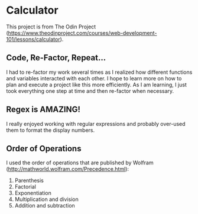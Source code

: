 # Calculator
This project is from The Odin Project (https://www.theodinproject.com/courses/web-development-101/lessons/calculator).

## Code, Re-Factor, Repeat...
I had to re-factor my work several times as I realized how different functions and variables interacted with each other. I hope to learn more on how to plan and execute a project like this more efficiently. As I am learning, I just took everything one step at time and then re-factor when necessary.

## Regex is AMAZING!
I really enjoyed working with regular expressions and probably over-used them to format the display numbers. 

## Order of Operations
I used the order of operations that are published by Wolfram (http://mathworld.wolfram.com/Precedence.html):
1. Parenthesis
2. Factorial
3. Exponentiation
4. Multiplication and division
5. Addition and subtraction